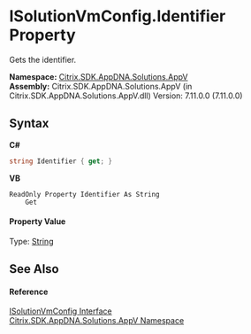 # ISolutionVmConfig.Identifier Property 
 

Gets the identifier.

**Namespace:**&nbsp;<a href="a638ea88-d709-bd82-5735-d58961438ce5">Citrix.SDK.AppDNA.Solutions.AppV</a><br />**Assembly:**&nbsp;Citrix.SDK.AppDNA.Solutions.AppV (in Citrix.SDK.AppDNA.Solutions.AppV.dll) Version: 7.11.0.0 (7.11.0.0)

## Syntax

**C#**
```csharp
string Identifier { get; }
```

**VB**
```vbnet
ReadOnly Property Identifier As String
	Get
```


#### Property Value
Type: <a href="http://msdn2.microsoft.com/en-us/library/s1wwdcbf" target="_blank">String</a>

## See Also


#### Reference
<a href="31fe1bd9-0943-af9e-40bd-96e1b2efd7e4">ISolutionVmConfig Interface</a><br /><a href="a638ea88-d709-bd82-5735-d58961438ce5">Citrix.SDK.AppDNA.Solutions.AppV Namespace</a><br />